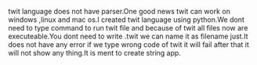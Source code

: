 twit language does not have parser.One good news twit can work on windows ,linux and mac os.I created twit language using python.We dont need to type
command to run twit file and because of twit all files now are executeable.You dont need to write .twit we can name it as filename just.It does not have 
any error if we type wrong code of twit it will fail after that it will not show any thing.It is ment to create string app.

